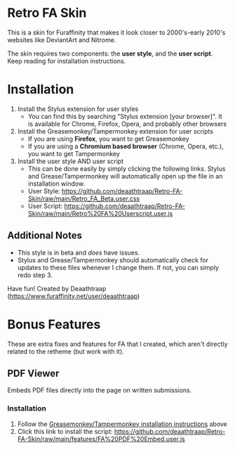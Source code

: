 # Retro FA Skin
This is a skin for Furaffinity that makes it look closer to 2000's-early 2010's websites like DeviantArt and Nitrome.

The skin requires two components: the **user style**, and the **user script**. Keep reading for installation instructions.

# Installation
1. Install the Stylus extension for user styles
   - You can find this by searching "Stylus extension [your browser]". It is available for Chrome, Firefox, Opera, and probably other browsers
2. Install the Greasemonkey/Tampermonkey extension for user scripts
   - If you are using **Firefox**, you want to get Greasemonkey
   - If you are using a **Chromium based browser** (Chrome, Opera, etc.), you want to get Tampermonkey
3. Install the user style AND user script
   - This can be done easily by simply clicking the following links. Stylus and Grease/Tampermonkey will automatically open up the file in an installation window.
   - User Style: https://github.com/deaathtraap/Retro-FA-Skin/raw/main/Retro_FA_Beta.user.css
   - User Script: https://github.com/deaathtraap/Retro-FA-Skin/raw/main/Retro%20FA%20Userscript.user.js

## Additional Notes
- This style is in beta and _does_ have issues.
- Stylus and Grease/Tampermonkey should automatically check for updates to these files whenever I change them. If not, you can simply redo step 3.

Have fun!
Created by Deaathtraap (https://www.furaffinity.net/user/deaathtraap)

# Bonus Features
These are extra fixes and features for FA that I created, which aren't directly related to the retheme (but work with it).
## PDF Viewer
Embeds PDF files directly into the page on written submissions.
### Installation
1. Follow the [Greasemonkey/Tampermonkey installation instructions](#Installation) above
2. Click this link to install the script: https://github.com/deaathtraap/Retro-FA-Skin/raw/main/features/FA%20PDF%20Embed.user.js
